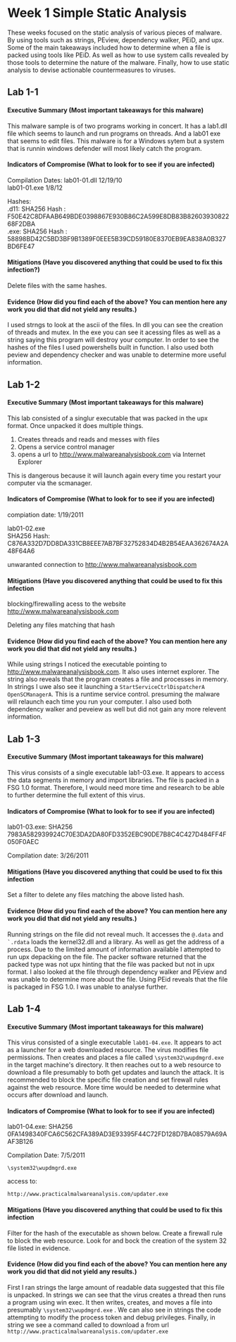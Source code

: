 # Week 1 Simple Static Analysis
  These weeks focused on the static analysis of various pieces of malware. By using tools such as strings,    PEview, dependency walker, PEiD, and upx. Some of the main takeaways included how to determine when a file is packed using tools like PEiD. As well as how to use system calls revealed by those tools to determine the nature of the malware. Finally, how to use static analysis to devise actionable countermeasures to viruses. 

## Lab 1-1
  
#### Executive Summary (Most important takeaways for this malware)
This malware sample is of two programs working in concert. It has a lab1.dll file which seems to launch and run programs on threads. And a lab01 exe that  seems to edit files. This malware is for a Windows sytem but a system that is runnin windows defender will most likely catch the program.
#### Indicators of Compromise (What to look for to see if you are infected)
 Compilation Dates: 
 lab01-01.dll 12/19/10 \
 lab01-01.exe 1/8/12 
 
 Hashes: \
  .d11: SHA256 Hash      : F50E42C8DFAAB649BDE0398867E930B86C2A599E8DB83B8260393082268F2DBA \
  .exe: SHA256 Hash      : 58898BD42C5BD3BF9B1389F0EEE5B39CD59180E8370EB9EA838A0B327BD6FE47
  

#### Mitigations (Have you discovered anything that could be used to fix this infection?)

Delete files with the same hashes.

#### Evidence (How did you find each of the above? You can mention here any work you did that did not yield any results.)

I used strngs to look at the ascii of the files. In dll you can see the creation of threads and mutex. In the exe you can see it acessing files as well as a string saying this program will destroy your computer. In order to see the hashes of the files I used powershells built in function. I also used both peview and dependency checker and was unable to determine more useful information. 

## Lab 1-2

#### Executive Summary (Most important takeaways for this malware)

This lab consisted of a singlur executable that was packed in the upx format. Once unpacked it does multiple things.

1) Creates threads and reads and messes with files 
2) Opens a service control manager
3) opens a url to http://www.malwareanalysisbook.com via Internet Explorer

This is dangerous because it will launch again every time you restart your computer via the scmanager.

#### Indicators of Compromise (What to look for to see if you are infected)

compiation date: 1/19/2011 

lab01-02.exe \
SHA256 Hash: C876A332D7DD8DA331CB8EEE7AB7BF32752834D4B2B54EAA362674A2A48F64A6

unwaranted connection to http://www.malwareanalysisbook.com

#### Mitigations (Have you discovered anything that could be used to fix this infection

blocking/firewalling acess to the website http://www.malwareanalysisbook.com

Deleting any files matching that hash 


#### Evidence (How did you find each of the above? You can mention here any work you did that did not yield any results.)
While using strings I noticed the executable pointing to http://www.malwareanalysisbook.com. It also uses internet explorer. The string also reveals that the program creates a file and processes in memory. In strings I uwe also see it launching a ```StartServiceCtrlDispatcherA
 OpenSCManagerA```. This is a runtime service control. presuming the malware will relaunch each time you run your computer. I also used both dependency walker and peveiew as well but did not gain any more relevent information.

## Lab 1-3

#### Executive Summary (Most important takeaways for this malware)

This virus consists of a single executable lab1-03.exe. It appears to access the data segments in memory and import libraries. The file is packed in a FSG 1.0 format. Therefore,  I would need more time and research to be able to further determine the full extent of this virus. 


#### Indicators of Compromise (What to look for to see if you are infected)

lab01-03.exe:
SHA256      	7983A582939924C70E3DA2DA80FD3352EBC90DE7B8C4C427D484FF4F050F0AEC

Compilation date: 3/26/2011


#### Mitigations (Have you discovered anything that could be used to fix this infection

Set a filter to delete any files matching the above listed hash.

#### Evidence (How did you find each of the above? You can mention here any work you did that did not yield any results.)

Running strings on the file did not reveal much. It accesses the ```@.data``` and ``` `.rdata ```  loads the kernel32.dll and a library. As well as get the address of a process. Due to the limited amount of information available I attempted to run upx depacking on the file. The packer software returned that the packed type was not upx hinting that the file was packed but not in upx format. I also looked at the file through dependency walker and PEview and was unable to determine more about the file. Using PEid reveals that the file is packaged in FSG 1.0. I was unable to analyse further. 


## Lab 1-4


#### Executive Summary (Most important takeaways for this malware)

This virus consisted of a single executable ```lab01-04.exe```. It appears to act as a launcher for a web downloaded resource. The virus modifies file permissions. Then creates and places a file called ``` \system32\wupdmgrd.exe ``` in the target machine's directory. It then reaches out to a web resource to download a file presumably to both get updates and launch the attack. It is recommended to block the specific file creation and set firewall rules against the web resource. More time would be needed to determine what occurs after download and launch.

#### Indicators of Compromise (What to look for to see if you are infected)
lab01-04.exe: 
SHA256      	0FA1498340FCA6C562CFA389AD3E93395F44C72FD128D7BA08579A69AAF3B126

Compilation Date: 7/5/2011

``` \system32\wupdmgrd.exe ```

access to: 

```http://www.practicalmalwareanalysis.com/updater.exe ```  



#### Mitigations (Have you discovered anything that could be used to fix this infection

Filter for the hash of the executable as shown below. 
Create a firewall rule to block the web resource. 
Look for and bock the creation of the system 32 file listed in evidence. 


#### Evidence (How did you find each of the above? You can mention here any work you did that did not yield any results.)

First I ran strings the large amount of readable data suggested that this file is unpacked. In strings we can see that the virus creates a thread then runs a program using win exec. It then writes, creates, and moves a file into presumably ``` \system32\wupdmgrd.exe ``` . We can also see in strings the code attempting to modify the process token and debug privileges. Finally, in string we see a command called to download a from url ``` http://www.practicalmalwareanalysis.com/updater.exe ```  

